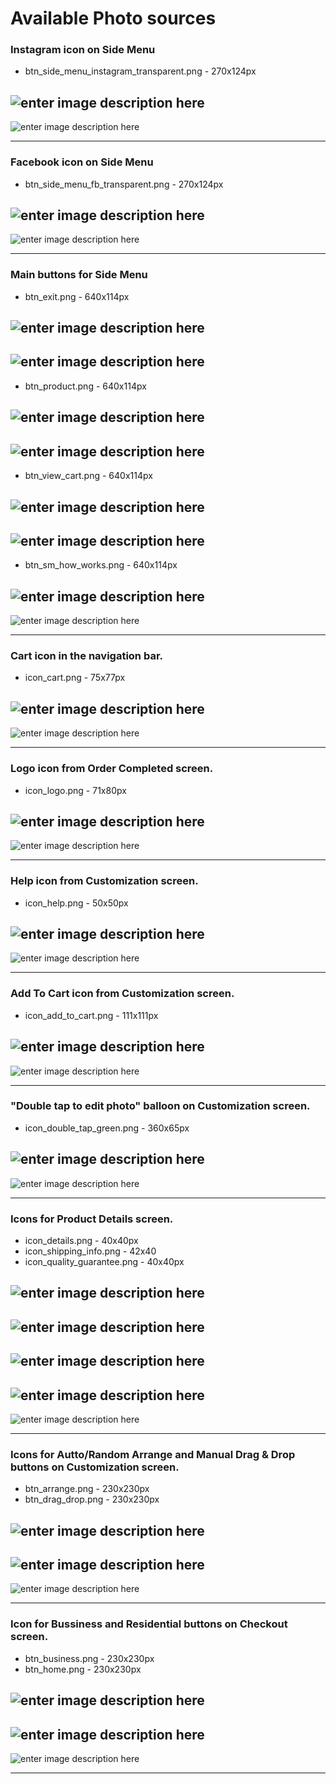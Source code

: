 Available Photo sources
====
### Instagram icon on Side Menu

- btn_side_menu_instagram_transparent.png - 270x124px

![enter image description here][1] 
---
![enter image description here][2] 

---

### Facebook icon on Side Menu

- btn_side_menu_fb_transparent.png - 270x124px

![enter image description here][3] 
---
![enter image description here][4] 

---

### Main buttons for Side Menu

- btn_exit.png - 640x114px

![enter image description here][5] 
---
![enter image description here][6] 
---
- btn_product.png - 640x114px

![enter image description here][7] 
---
![enter image description here][8] 
---
- btn_view_cart.png - 640x114px

![enter image description here][9] 
---
![enter image description here][10] 
---
- btn_sm_how_works.png - 640x114px

![enter image description here][11] 
---
![enter image description here][12]

---

### Cart icon in the navigation bar.

- icon_cart.png - 75x77px

![enter image description here][13] 
---
![enter image description here][14]
 
---

### Logo icon from Order Completed screen.

- icon_logo.png - 71x80px

![enter image description here][15] 
---
![enter image description here][16]

---
### Help icon from Customization screen.

- icon_help.png - 50x50px

![enter image description here][17] 
---
![enter image description here][18]

---

### Add To Cart icon from Customization screen.

- icon_add_to_cart.png - 111x111px

![enter image description here][19] 
---
![enter image description here][20]

---

### "Double tap to edit photo" balloon on Customization screen.

- icon_double_tap_green.png - 360x65px

![enter image description here][21] 
---
![enter image description here][22]

---

### Icons for Product Details screen.

- icon_details.png - 40x40px
- icon_shipping_info.png - 42x40
- icon_quality_guarantee.png - 40x40px

![enter image description here][23] 
---
![enter image description here][24]
---
![enter image description here][25] 
---
![enter image description here][26]
---
![enter image description here][27]

---

### Icons for Autto/Random Arrange and Manual Drag & Drop buttons on Customization screen.

- btn_arrange.png - 230x230px
- btn_drag_drop.png - 230x230px

![enter image description here][28] 
---
![enter image description here][29]
---
![enter image description here][30]

---

### Icon for Bussiness and Residential buttons on Checkout screen.

- btn_business.png - 230x230px
- btn_home.png - 230x230px

![enter image description here][31] 
---
![enter image description here][32]
---
![enter image description here][33]

---


[1]: https://lh5.googleusercontent.com/-wt_63funsJw/VE6eNaeupuI/AAAAAAAAAwI/Hy5OdeL46qo/w270-h124-no/2-btn_side_menu_instagram_transparent.png
[2]: https://lh6.googleusercontent.com/-OeJkQPC-i2E/VE6d-xzmBsI/AAAAAAAAAtM/fegDCP3r4eQ/w501-h889-no/1-ss_side_instagram.png
[3]: https://lh6.googleusercontent.com/-8U5vp3ynRyQ/VE6d-53t0MI/AAAAAAAAAtE/8Y_322UaQKw/w270-h124-no/1-btn_side_menu_fb_transparent.png
[4]: https://lh5.googleusercontent.com/-h5Z0iYQV19I/VE6eNrYq6AI/AAAAAAAAAxQ/kxy7EBnLyDU/w501-h889-no/2-ss_side_fb.png
[5]: https://lh3.googleusercontent.com/-ryjn65azPPY/VE6eN30srpI/AAAAAAAAAwM/IuOtZhFWIho/w640-h114-no/3-btn_exit.png
[6]: https://lh6.googleusercontent.com/-bQdpl1kyqDs/VE6eOYweqzI/AAAAAAAAAwk/kHsw7gsDrC8/w501-h889-no/3-ss_exit.png
[7]: https://lh5.googleusercontent.com/-N3CTeLZB7bY/VE6eOeZ0TZI/AAAAAAAAAwY/smgiizg2y9Q/w640-h114-no/4-btn_product.png
[8]: https://lh4.googleusercontent.com/-LWkTxCPb7dI/VE6ePYS8_kI/AAAAAAAAAw0/hdNayzVO3bw/w501-h889-no/4-ss_products.png
[9]: https://lh4.googleusercontent.com/-p05SQCNQ_-o/VE6ePUzHrDI/AAAAAAAAAws/XTP7eG1Cy6s/w640-h114-no/5-btn_view_cart.png
[10]: https://lh4.googleusercontent.com/-34YmPa6On38/VE6eQe0EIOI/AAAAAAAAAw8/oivNGaWi064/w501-h889-no/5-ss_cart.png
[11]: https://lh4.googleusercontent.com/-sbw6pc2YQds/VE6eQY4Dl2I/AAAAAAAAAxA/Ffo3Odnrs6s/w640-h114-no/6-btn_sm_how_works.png
[12]: https://lh4.googleusercontent.com/-eSTp48z-DYc/VE6eRAobvVI/AAAAAAAAAxM/FATzb9IoMgY/w501-h889-no/6-ss_howitworks.png
[13]: https://lh5.googleusercontent.com/-tGhWtdpMG2c/VE6n3iFJSCI/AAAAAAAAAzE/SPuV4QnpQug/w75-h77-no/8black-icon_cart.png
[14]: https://lh4.googleusercontent.com/-RrRTsEwhhBE/VE6eUOafBOI/AAAAAAAAAx4/pwk3UI0THI0/w501-h889-no/8-ss_cust_cart.png
[15]: https://lh6.googleusercontent.com/-5oyM82J01pI/VE6eUACCRCI/AAAAAAAAAxw/ocgZfbkPcQo/w71-h80-no/9-icon_logo.png
[16]: https://lh5.googleusercontent.com/-quOs2KnracA/VE6eURaotOI/AAAAAAAAAyA/h5Q0lSPvKp8/w400-h710-no/9-ss_order_complete_logo.png
[17]: https://lh4.googleusercontent.com/-hzLX918lUwo/VE6d_Bh0V2I/AAAAAAAAAtQ/YBKvdewssWs/s50-no/10-icon_help.png
[18]: https://lh3.googleusercontent.com/-DygJSUoc6qQ/VE6eAuFABRI/AAAAAAAAAtg/GallTagPDKs/w501-h889-no/10-ss_cust_questionmark.png
[19]: https://lh5.googleusercontent.com/-GP-GMjyKTEw/VE6eAorfVII/AAAAAAAAAtc/zY4dMcMkt1A/s111-no/11-icon_add_to_cart.png
[20]: https://lh5.googleusercontent.com/-Z3hpj2fqtQs/VE6qVXMtH_I/AAAAAAAAAzs/-FFLgEVf0UA/w501-h889-no/ss_cust_add_fixed.png
[21]: https://lh6.googleusercontent.com/-HZFL23xpzT0/VE6eCZeF25I/AAAAAAAAAtw/FJ4XGNxQpic/w360-h65-no/13-icon_double_tap_green.png
[22]: https://lh5.googleusercontent.com/-Kcx1dKN4568/VE6eFBtcMlI/AAAAAAAAAv0/WOz8UWYvuOU/w501-h889-no/13-ss_cust_doubletap.png
[23]: https://lh5.googleusercontent.com/-UOtPAscx-Fk/VE6eErfYiMI/AAAAAAAAAuA/jAc_c90rsEg/s40-no/14-icon_details.png
[24]: https://lh4.googleusercontent.com/-w51tiK6R-80/VE6eFL30dbI/AAAAAAAAAuQ/nufcIWVll7U/w42-h40-no/14-icon_shipping_info.png
[25]: https://lh6.googleusercontent.com/-inCfe2itlgM/VE6eFjhlStI/AAAAAAAAAvw/oltQ5CjOn8Y/s40-no/15-icon_quality_guarantee.png
[26]: https://lh5.googleusercontent.com/-QG0yzfe1A4M/VE6eFW1bX3I/AAAAAAAAAuc/oQHY9tVFYnk/w501-h889-no/14-ss_createit_btns.png
[27]: https://lh4.googleusercontent.com/-2sCN6E0PNZ4/VE6eGVzKj4I/AAAAAAAAAu8/T4IADLwY4dI/w501-h889-no/15-ss_createit_quality.png
[28]: https://lh3.googleusercontent.com/-aOEQwvaFa0c/VE6eGflismI/AAAAAAAAAug/mTajhTb2Grc/s230-no/16-btn_arrange.png
[29]: https://lh5.googleusercontent.com/-lJz0AopRQSw/VE6eG6jaxjI/AAAAAAAAAu0/5_mCIsMxE2s/s230-no/16-btn_drag_drop.png
[30]: https://lh6.googleusercontent.com/-f8p3E3w9NGk/VE6eHZFoyrI/AAAAAAAAAuw/Q4JWMBzHBXU/w501-h889-no/16-ss_cust_random_manual.png
[31]: https://lh6.googleusercontent.com/-DBuXsuN2NqM/VE6eIBrwnaI/AAAAAAAAAv4/mEH1NX4Rqac/s230-no/17-btn_business.png
[32]: https://lh4.googleusercontent.com/-f9usyYWqxHk/VE6eIVQfhXI/AAAAAAAAAvI/bPUVtMHx89E/s230-no/17-btn_home.png
[33]: https://lh4.googleusercontent.com/-CSofB2RxpYI/VE6eIvbxq-I/AAAAAAAAAvM/DJOX1qEYSHs/w501-h889-no/17-ss_address_type.png


